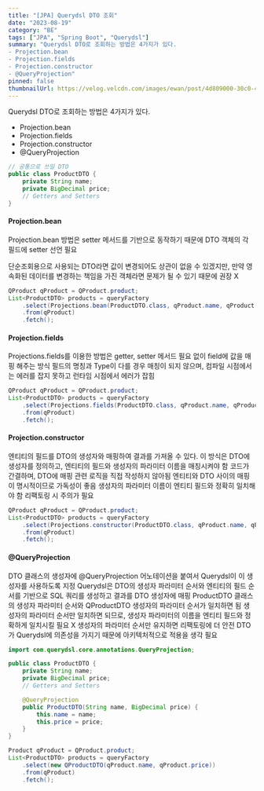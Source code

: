 ```yaml
---
title: "[JPA] Querydsl DTO 조회"
date: "2023-08-19"
category: "BE"
tags: ["JPA", "Spring Boot", "Querydsl"]
summary: "Querydsl DTO로 조회하는 방법은 4가지가 있다.
- Projection.bean
- Projection.fields
- Projection.constructor
- @QueryProjection"
pinned: false
thumbnailUrl: https://velog.velcdn.com/images/ewan/post/4d809000-30c0-48ed-b0d7-a0ded326b95d/querydsl.png
---
```


Querydsl DTO로 조회하는 방법은 4가지가 있다.

- Projection.bean
- Projection.fields
- Projection.constructor
- @QueryProjection

```java
// 공통으로 쓰일 DTO
public class ProductDTO {
    private String name;
    private BigDecimal price;
    // Getters and Setters
}
```

#### Projection.bean

Projection.bean 방법은 setter 메서드를 기반으로 동작하기 때문에 DTO 객체의 각 필드에 setter 선언 필요

단순조회용으로 사용되는 DTO라면 값이 변경되어도 상관이 없을 수 있겠지만, 만약 영속화된 데이터를 변경하는 책임을 가진 객체라면 문제가 될 수 있기 때문에 권장 X

```java
QProduct qProduct = QProduct.product;
List<ProductDTO> products = queryFactory
    .select(Projections.bean(ProductDTO.class, qProduct.name, qProduct.price))
    .from(qProduct)
    .fetch();
```

#### Projection.fields

Projections.fields를 이용한 방법은 getter, setter 메서드 필요 없이 field에 값을 매핑 해주는 방식
필드의 명칭과 Type이 다를 경우 매칭이 되지 않으며, 컴파일 시점에서는 에러를 잡지 못하고 런타임 시점에서 에러가 잡힘

```java
QProduct qProduct = QProduct.product;
List<ProductDTO> products = queryFactory
    .select(Projections.fields(ProductDTO.class, qProduct.name, qProduct.price))
    .from(qProduct)
    .fetch();
```

#### Projection.constructor

엔티티의 필드를 DTO의 생성자와 매핑하여 결과를 가져올 수 있다.
이 방식은 DTO에 생성자를 정의하고, 엔티티의 필드와 생성자의 파라미터 이름을 매칭시켜야 함
코드가 간결하며, DTO에 매핑 관련 로직을 직접 작성하지 않아됨
엔티티와 DTO 사이의 매핑이 명시적이므로 가독성이 좋음
생성자의 파라미터 이름이 엔티티 필드와 정확히 일치해야 함 리팩토링 시 주의가 필요

```java
QProduct qProduct = QProduct.product;
List<ProductDTO> products = queryFactory
    .select(Projections.constructor(ProductDTO.class, qProduct.name, qProduct.price))
    .from(qProduct)
    .fetch();
```

#### @QueryProjection

DTO 클래스의 생성자에 @QueryProjection 어노테이션을 붙여서 Querydsl이 이 생성자를 사용하도록 지정
Querydsl은 DTO의 생성자 파라미터 순서와 엔티티의 필드 순서를 기반으로 SQL 쿼리를 생성하고 결과를 DTO 생성자에 매핑
ProductDTO 클래스의 생성자 파라미터 순서와 QProductDTO 생성자의 파라미터 순서가 일치하면 됨
생성자의 파라미터 순서만 일치하면 되므로, 생성자 파라미터의 이름을 엔티티 필드와 정확하게 일치시킬 필요 X
생성자의 파라미터 순서만 유지하면 리팩토링에 더 안전
DTO가 Querydsl에 의존성을 가지기 때문에 아키텍처적으로 적용을 생각 필요

```java
import com.querydsl.core.annotations.QueryProjection;

public class ProductDTO {
    private String name;
    private BigDecimal price;
    // Getters and Setters

    @QueryProjection
    public ProductDTO(String name, BigDecimal price) {
        this.name = name;
        this.price = price;
    }
}
```

```java
Product qProduct = QProduct.product;
List<ProductDTO> products = queryFactory
    .select(new QProductDTO(qProduct.name, qProduct.price))
    .from(qProduct)
    .fetch();
```
